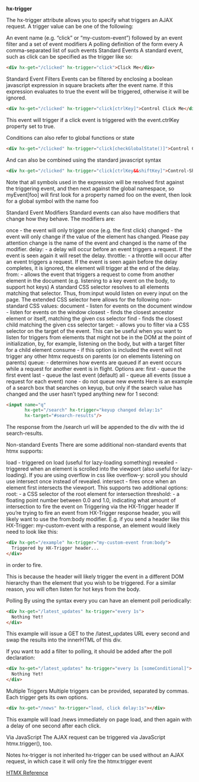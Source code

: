 **hx-trigger**

The hx-trigger attribute allows you to specify what triggers an AJAX request. A trigger value can be one of the following:

An event name (e.g. “click” or “my-custom-event”) followed by an event filter and a set of event modifiers
A polling definition of the form every <timing declaration>
A comma-separated list of such events
Standard Events
A standard event, such as click can be specified as the trigger like so:

```html
<div hx-get="/clicked" hx-trigger="click">Click Me</div>
```

Standard Event Filters
Events can be filtered by enclosing a boolean javascript expression in square brackets after the event name. If this expression evaluates to true the event will be triggered, otherwise it will be ignored.

```html
<div hx-get="/clicked" hx-trigger="click[ctrlKey]">Control Click Me</div>
```

This event will trigger if a click event is triggered with the event.ctrlKey property set to true.

Conditions can also refer to global functions or state

```html
<div hx-get="/clicked" hx-trigger="click[checkGlobalState()]">Control Click Me</div>
```

And can also be combined using the standard javascript syntax

```html
<div hx-get="/clicked" hx-trigger="click[ctrlKey&&shiftKey]">Control-Shift Click Me</div>
```

Note that all symbols used in the expression will be resolved first against the triggering event, and then next against the global namespace, so myEvent[foo] will first look for a property named foo on the event, then look for a global symbol with the name foo

Standard Event Modifiers
Standard events can also have modifiers that change how they behave. The modifiers are:

once - the event will only trigger once (e.g. the first click)
changed - the event will only change if the value of the element has changed. Please pay attention change is the name of the event and changed is the name of the modifier.
delay:<timing declaration> - a delay will occur before an event triggers a request. If the event is seen again it will reset the delay.
throttle:<timing declaration> - a throttle will occur after an event triggers a request. If the event is seen again before the delay completes, it is ignored, the element will trigger at the end of the delay.
from:<Extended CSS selector> - allows the event that triggers a request to come from another element in the document (e.g. listening to a key event on the body, to support hot keys)
A standard CSS selector resolves to all elements matching that selector. Thus, from:input would listen on every input on the page.
The extended CSS selector here allows for the following non-standard CSS values:
document - listen for events on the document
window - listen for events on the window
closest <CSS selector> - finds the closest ancestor element or itself, matching the given css selector
find <CSS selector> - finds the closest child matching the given css selector
target:<CSS selector> - allows you to filter via a CSS selector on the target of the event. This can be useful when you want to listen for triggers from elements that might not be in the DOM at the point of initialization, by, for example, listening on the body, but with a target filter for a child element
consume - if this option is included the event will not trigger any other htmx requests on parents (or on elements listening on parents)
queue:<queue option> - determines how events are queued if an event occurs while a request for another event is in flight. Options are:
first - queue the first event
last - queue the last event (default)
all - queue all events (issue a request for each event)
none - do not queue new events
Here is an example of a search box that searches on keyup, but only if the search value has changed and the user hasn’t typed anything new for 1 second:

```html
<input name="q"
       hx-get="/search" hx-trigger="keyup changed delay:1s"
       hx-target="#search-results"/>
```

The response from the /search url will be appended to the div with the id search-results.

Non-standard Events
There are some additional non-standard events that htmx supports:

load - triggered on load (useful for lazy-loading something)
revealed - triggered when an element is scrolled into the viewport (also useful for lazy-loading). If you are using overflow in css like overflow-y: scroll you should use intersect once instead of revealed.
intersect - fires once when an element first intersects the viewport. This supports two additional options:
root:<selector> - a CSS selector of the root element for intersection
threshold:<float> - a floating point number between 0.0 and 1.0, indicating what amount of intersection to fire the event on
Triggering via the HX-Trigger header
If you’re trying to fire an event from HX-Trigger response header, you will likely want to use the from:body modifier. E.g. if you send a header like this HX-Trigger: my-custom-event with a response, an element would likely need to look like this:

```html
<div hx-get="/example" hx-trigger="my-custom-event from:body">
  Triggered by HX-Trigger header...
</div>
```
in order to fire.

This is because the header will likely trigger the event in a different DOM hierarchy than the element that you wish to be triggered. For a similar reason, you will often listen for hot keys from the body.

Polling
By using the syntax every <timing declaration> you can have an element poll periodically:

```html
<div hx-get="/latest_updates" hx-trigger="every 1s">
  Nothing Yet!
</div>
```

This example will issue a GET to the /latest_updates URL every second and swap the results into the innerHTML of this div.

If you want to add a filter to polling, it should be added after the poll declaration:

```html
<div hx-get="/latest_updates" hx-trigger="every 1s [someConditional]">
  Nothing Yet!
</div>
```

Multiple Triggers
Multiple triggers can be provided, separated by commas. Each trigger gets its own options.

```html
<div hx-get="/news" hx-trigger="load, click delay:1s"></div>
```

This example will load /news immediately on page load, and then again with a delay of one second after each click.

Via JavaScript
The AJAX request can be triggered via JavaScript htmx.trigger(), too.

Notes
hx-trigger is not inherited
hx-trigger can be used without an AJAX request, in which case it will only fire the htmx:trigger event

[HTMX Reference](https://htmx.org/attributes/hx-trigger/)
